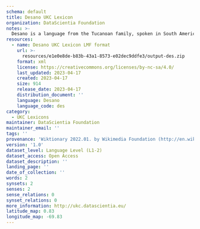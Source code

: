 ```yaml
---
schema: default
title: Desano UKC Lexicon
organization: DataScientia Foundation
notes: >-
  Desano is a language from the Tucanoan family, spoken in South America. The UKC Lexicon of Desano is represented as a lexico-semantic network. It consists of words, word senses, synsets, as well as sense-level and synset-level relationships.
resources:
  - name: Desano UKC Lexicon LMF format
    url: >-
      resources/e1e0e8de-b83b-43a1-8573-e02dec9ddfe3/output-des.zip
    format: xml
    license: https://creativecommons.org/licenses/by-nc-sa/4.0/
    last_updated: 2023-04-17
    created: 2023-04-17
    size: 914
    release_date: 2023-04-17
    distribution_document: ''
    language: Desano
    language_code: des
category:
  - UKC Lexicons
maintainer: DataScientia Foundation
maintainer_email: ''
tags: ''
provenance: 'Wiktionary 2022.01. by Wikimedia Foundation (http://en.wiktionary.org); Princeton WordNet 2.1 by Princeton University (https://wordnet.princeton.edu)'
version: '1.0'
dataset_level: Language Level (L1-2)
dataset_access: Open Access
dataset_description: ''
landing_page: ''
date_of_collection: ''
words: 2
synsets: 2
senses: 2
sense_relations: 0
synset_relations: 0
more_information: http://ukc.datascientia.eu/
latitude_map: 0.83
longitude_map: -69.83
---
```

